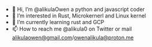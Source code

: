 - 👋 Hi, I’m @alikulaOwen a python and javascript coder
- 👀 I’m interested in Rust, Microkernerl and Linux kernel
- 🌱 I’m currently learning rust and GCP
- 📫 How to reach me @alikula0 on Twitter or 
   mail alikulaowen@gmail.com/owenalikula@proton.me 

<!---
alikulaOwen/alikulaOwen is a ✨ special ✨ repository because its `README.md` (this file) appears on your GitHub profile.
You can click the Preview link to take a look at your changes.
--->
